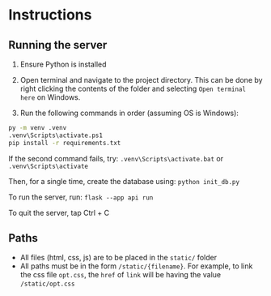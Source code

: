 # Instructions

## Running the server

1. Ensure Python is installed

2. Open terminal and navigate to the project directory.
This can be done by right clicking the contents of the folder and selecting `Open terminal here` on Windows.


3. Run the following commands in order (assuming OS is Windows):

```bash
py -m venv .venv
.venv\Scripts\activate.ps1
pip install -r requirements.txt
```

If the second command fails, try:
`.venv\Scripts\activate.bat`
or
`.venv\Scripts\activate`

Then, for a single time, create the database using:
`python init_db.py`

To run the server, run: `flask --app api run`

To quit the server, tap Ctrl + C

## Paths

- All files (html, css, js) are to be placed in the `static/` folder
- All paths must be in the form `/static/{filename}`. For example, to link the css file `opt.css`, the `href` of `link` will be having the value `/static/opt.css`